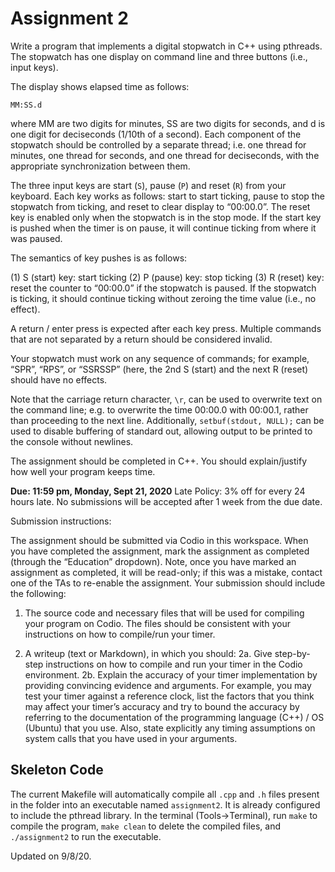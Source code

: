 
# Assignment 2


Write a program that implements a digital stopwatch in C++ using pthreads. The stopwatch has one display on command line and three buttons (i.e., input keys). 

The display shows elapsed time as follows:

    MM:SS.d

where MM are two digits for minutes, SS are two digits for seconds, and d is one digit for deciseconds (1/10th of a second). Each component of the stopwatch should be controlled by a separate thread; i.e. one thread for minutes, one thread for seconds, and one thread for deciseconds, with the appropriate synchronization between them. 

The three input keys are start (`S`), pause (`P`) and reset (`R`) from your keyboard. Each key works as follows: start to start ticking, pause to stop the stopwatch from ticking, and reset to clear display to “00:00.0”. The reset key is enabled only when the stopwatch is in the stop mode.  If the start key is pushed when the timer is on pause, it will continue ticking from where it was paused.

The semantics of key pushes is as follows:

(1) S (start) key: start ticking
(2) P (pause) key: stop ticking
(3) R (reset) key: reset the counter to “00:00.0” if the stopwatch is paused. If the stopwatch is ticking, it should continue ticking without zeroing the time value (i.e., no effect).

A return / enter press is expected after each key press. Multiple commands that are not separated by a return should be considered invalid.

Your stopwatch must work on any sequence of commands; for example, “SPR”, “RPS”, or “SSRSSP” (here, the 2nd S (start) and the next R (reset) should have no effects.

Note that the carriage return character, `\r`, can be used to overwrite text on the command line; e.g. to overwrite the time 00:00.0 with 00:00.1, rather than proceeding to the next line. Additionally, `setbuf(stdout, NULL);` can be used to disable buffering of standard out, allowing output to be printed to the console without newlines.

The assignment should be completed in C++.  You should explain/justify how well your program keeps time.

__Due: 11:59 pm, Monday, Sept 21, 2020__
Late Policy: 3% off for every 24 hours late.  No submissions will be accepted after 1 week from the due date.

Submission instructions:

The assignment should be submitted via Codio in this workspace. When you have completed the assignment, mark the assignment as completed (through the “Education” dropdown). Note, once you have marked an assignment as completed, it will be read-only; if this was a mistake, contact one of the TAs to re-enable the assignment. Your submission should include the following:

1) The source code and necessary files that will be used for compiling your program on Codio. The files should be consistent with your instructions on how to compile/run your timer.

2) A writeup (text or Markdown), in which you should:
  2a. Give step-by-step instructions on how to compile and run your timer in the Codio environment. 
  2b. Explain the accuracy of your timer implementation by providing convincing evidence and arguments. For example, you may test your timer against a reference clock, list the factors that you think may affect your timer’s accuracy and try to bound the accuracy by referring to the documentation of the programming language (C++) / OS (Ubuntu) that you use.  Also, state explicitly any timing assumptions on system calls that you have used in your arguments.


## Skeleton Code
The current Makefile will automatically compile all `.cpp` and `.h` files present in the folder into an executable named `assignment2`. It is already configured to include the pthread library. In the terminal (Tools->Terminal), run `make` to compile the program, `make clean` to delete the compiled files, and `./assignment2` to run the executable.

Updated on 9/8/20.
